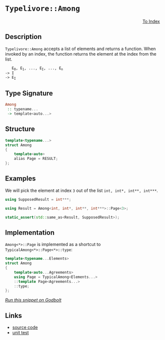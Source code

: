 <!-- Copyright 2024 Feng Mofan
SPDX-License-Identifier: Apache-2.0 -->

# `Typelivore::Among`

<p style='text-align: right;'><a href="../../../facilities/metafunctions.md#typelivore-among">To Index</a></p>

## Description

`Typelivore::Among` accepts a list of elements and returns a function.
When invoked by an index, the function returns the element at the index from the list.

<pre><code>   E<sub>0</sub>, E<sub>1</sub>, ..., E<sub>I</sub>, ..., E<sub>n</sub>
-> I
-> E<sub>I</sub></code></pre>

## Type Signature

```Haskell
Among
 :: typename...
 -> template<auto...>
```

## Structure

```C++
template<typename...>
struct Among
{
    template<auto>
    alias Page = RESULT;
};
```

## Examples

We will pick the element at index `3` out of the list `int, int*, int**, int***`.

```C++
using SupposedResult = int***;

using Result = Among<int, int*, int**, int***>::Page<3>;

static_assert(std::same_as<Result, SupposedResult>);
```

## Implementation

`Among<*>::Page` is implemented as a shortcut to `TypicalAmong<*>::Page<*>::type`:

```C++
template<typename...Elements>
struct Among
{
    template<auto...Agreements>
    using Page = TypicalAmong<Elements...>
    ::template Page<Agreements...>
    ::type;
};
```

[*Run this snippet on Godbolt*](https://godbolt.org/#z:OYLghAFBqd5QCxAYwPYBMCmBRdBLAF1QCcAaPECAMzwBtMA7AQwFtMQByARg9KtQYEAysib0QXACx8BBAKoBnTAAUAHpwAMvAFYTStJg1DIApACYAQuYukl9ZATwDKjdAGFUtAK4sGIAKwAzKSuADJ4DJgAcj4ARpjEIABsXKQADqgKhE4MHt6%2BAcEZWY4C4ZExLPGJKbaY9qUMQgRMxAR5Pn5BdQ05za0E5dFxCcmpCi1tHQXdEwNDldVjAJS2qF7EyOwc5oERyN5YANQmgW7IE%2BhYVKfYJhoAgvcPBJgsaQavp24EAJ5pjFYmAAdKDsPQ2IIFLdnhNiF4HEcACr/PCiWgPFgCYAnADsVlxABFTlZHs9Xu9Pphvn8Acw2EcAGJ4YgTGGPOEIgjI1HozHY77M1kEdlPfHPI6So4Uj5ML5nLIAL0wAH1uQBJUVSo6cxHKYioIjKJjATB4gnEwKkp6PbUyqnfJWqjVaqXETAARy8LMwCiOEE1gUthI0ywlUt13P1htQxtN30Dd1tUpM%2BKOXiyRml/zNp0JTJZbKteMt1vDkvtcupZyYXiIoOBD2A7rejAI0MCSYe2ozERxcdzQaO0aNJurbibLch7YbtxAIFp1bLRJJz3Jb1l8p%2BOfpZqFE1I2bpQKOQkwaAY6EPi93DYA8gQEAkO13Izy0mixPyjILCwRD2eF5XkcD5Pqys6dmu4rJhWG4OgqeDKmqRyJuWOoEPCeoGqOponDB5rppmOKLicQ4oh%2BfJYj%2BZygc%2BEHYPOlavMO2GxmOCZHAAtEcZhzguOYkiWq5kvhTHjk6yGofh7pej6foBnmeahmhb4jmx8ZnFJ3YpmmvZZiReYFsKgmpqWa6iXBVaOohzooa6koyd67ryYGwZcGG%2BGqaxA4JvZBF6cROakfmgECOgJkrla5nabBlJWTWdaoA2k6YK2UJ%2BQFw5jsFLExj5ZwpWlM6gjCUVkpFZaPGJNI7kCDbgkVL6whhXJHN%2BwBQdadqWVutb1qChXTk1%2BGZQOOXkZ%2BGJUR1ZwNUN9FoYxPVmvlE7Nql80lZB%2BGMQJZVimZIkPAA9AAVOdF2XVdx3PGdF3Ir67ZHJdN2PHdV0fedr02k8Zh7AwBxeMc3wXlsaTtqKzyZUIXhpMUmDoAASr6Xi0NyhkRAQF3CT9mXIwoqPo0O7XfJjh6Y6d5OCOdVNY%2BdfGrYEpWVQ8cyOMgKpMAoShtBAlzzgoQKcx2bj44TAGw/DSMo2jtxhvtHCrLQnD%2BLwfgcFopCoJwbjWNYOrrJsuZ/TwpAEJoiurAA1gEkjAhokhcLigQaP4GhmEkSRmAAHN7%2BicJIvAsBIGgaKQ6ua9rHC8AoIBh%2BbGuK6QcCwDAiAgOsBBpHW5CUGg7x0AkURApwqje0knFJJIRzAMgyBHFIwJmLwCOECQeDoHo/CCCIYjsFIMiCIoKjqInpC6KkADuxBMGknA8ErKtqxbWucHedbZ9yqBUEcZcV1XNd1w3dtmP6HgF/QxAnCbyy8AnWirBASD5x%2Bl%2B5xAL%2BF4kwBSGYfB0K8VklBYgr1iBEVovx568DAcwYgvw7yxG0OeBOpt87TjvAwWgkCx5YFiF4YAbgxC0FjtwXgWAWCGGAOIHBPoHB4AAG6%2BhXpgVQ546zbFNpjeoK9aB4FiDPOBHgsArwwngYOpDSCMOILETImBCRvEobwowFtVhUAMMABQAA1PAmBJ53jpFAwewh0T92kN3eQSg1ArwnvoShKA9aWH0Hw2OkBVioHBjkEhnFLh5lMJYawZhI5SOIB3JhriejIJyC4S80w/CpDCBEYYVRRipGKNkAQsS9BpMaAsEYiRxj1EiQIfoUxPCdD0HYIpTRJiDESYsFJtgamZPGDU3JyT8mrAUIbLYEhF4cFVuHFeUdd7l0rtXWu9dG6nwgLgNuV9djuTvio1YT4mBYESBAa2IBJCBGBAATkCLiSQDszCSCSKHfwSQ9n%2Bw4IHUgwdAhcGBCkJI3s9ney4Ekfwjt/AHKSIMseUcY5xzNio5Oacn4Zw3jnCgH9UAXyLiXDgrQWD0NxJxJgRwDiUIbns4ETzNatyICEzuqRzG93EAPcxw8rFj10H/aes8oF9IGRHXgUd15ZzrEcbeRwUVooxVigwWYuB4oJWfeFr8EjX0CGYW%2BoLE6P2fpKr%2B79P6XxAPy9F2KjCiq4GHGgaNnzANAeAuBhiYEQIQUghwhi0FtgwVgleuD8GENoMQwx5DFHbE1vgd0dDGEkMJaw5A7DDFcOVmPXh/CIFCJ9XfEJ4jTZSJkUoeRFCjBKNAIqvg6itE6L0QYiR5KTESDMbIGlo9Nb0tscovxVhHHRpcZsrWHiBBeJ8UGetASgkJBJWEltlS6HOAgK4ZpIRLxtKWKkzI6TchlIKDOkoOQp0NKHY0Ep7QF1xIicO6p8w6l5IqU07dx6D0VCPe5NYGwelXsjayoZnA%2BXEFReizFOqcSivxfbf0sziUysWQqh%2BKzMBrNGC2yNdyHl4odriX5uJnaSFOVXVIbLV7R1sCC%2B%2BScU7p0zpvNVKrL7FzYJwFFB8WAKHofXehX6qQTBbvgYlHcu6yApaYoxlbrEgGCIyuepCWXL0BWvaFW8d7kerpR6jRxaN4vo9yCA58pXzL%2BoEeV2GlUoCIwkQjCLEjUbhiqWTKp5OcxfVXf%2BRqgEQBAWPS15qJH2fgYg5Bdr4XoMwdg31mA8EEKISQ02XrM3xtIH6yJgbmEhrDRIiNPC%2BECN%2BHGkRibDEptkemxRfYwVqJNPm3R%2BjGCGJLX3MtnHLFVp0Dx2txgHE2CbfANxbaGAkOOvzbtlhAnsuCaE5tnTCl7uie4U98TJ2HvaVk2djRx3ZJXWN6du6N0nvyDu9dfRWlzbXUt8pLTz1JOnZ07p/dBMAsjk%2BiTRwpM0bo1WCYv6mMkAA%2Bp5ZpBVnrMoH0qDIAzB4sCIEfwbtHah1%2B7iV5J32WcGBfHZ7NtJD%2BH2f4b2Hs9mSD2c7Q5XBgiRsCEJ07GGNN9ObmD9DSzFWrCkVkZwkggA%3D%3D)

## Links

- [source code](../../../../conceptrodon/typelivore/among.hpp)
- [unit test](../../../../tests/unit/metafunctions/typelivore/among.test.hpp)
